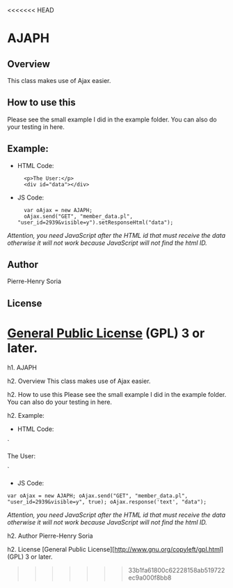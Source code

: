 <<<<<<< HEAD
# AJAPH

## Overview

This class makes use of Ajax easier.

## How to use this

Please see the small example I did in the example folder.
You can also do your testing in here.

## Example:

* HTML Code:

        <p>The User:</p>
        <div id="data"></div>

* JS Code:

        var oAjax = new AJAPH;
        oAjax.send("GET", "member_data.pl", "user_id=2939&visible=y").setResponseHtml("data");

_Attention, you need JavaScript after the HTML id that must receive the data otherwise it will not work because JavaScript will not find the html ID._

## Author

Pierre-Henry Soria

## License

[General Public License](http://www.gnu.org/copyleft/gpl.html) (GPL) 3 or later.
=======
h1. AJAPH

h2. Overview
This class makes use of Ajax easier.

h2. How to use this
Please see the small example I did in the example folder.
You can also do your testing in here.

h2. Example:

* HTML Code:

`<p>The User:</p>
<div id="data"></div>`

* JS Code:

`var oAjax = new AJAPH;
oAjax.send("GET", "member_data.pl", "user_id=2939&visible=y", true);
oAjax.response('text', "data");`

_Attention, you need JavaScript after the HTML id that must receive the data otherwise it will not work because JavaScript will not find the html ID._

h2. Author
Pierre-Henry Soria

h2. License
[General Public License][http://www.gnu.org/copyleft/gpl.html] (GPL) 3 or later.

>>>>>>> 33b1fa61800c62228158ab519722ec9a000f8bb8
